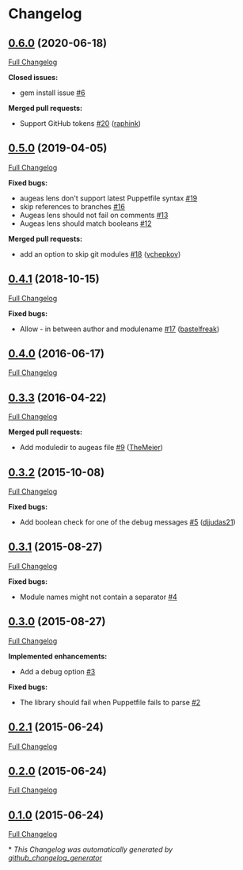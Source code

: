 # Changelog

## [0.6.0](https://github.com/camptocamp/puppetfile-updater/tree/0.6.0) (2020-06-18)

[Full Changelog](https://github.com/camptocamp/puppetfile-updater/compare/0.5.0...0.6.0)

**Closed issues:**

- gem install issue [\#6](https://github.com/camptocamp/puppetfile-updater/issues/6)

**Merged pull requests:**

- Support GitHub tokens [\#20](https://github.com/camptocamp/puppetfile-updater/pull/20) ([raphink](https://github.com/raphink))

## [0.5.0](https://github.com/camptocamp/puppetfile-updater/tree/0.5.0) (2019-04-05)

[Full Changelog](https://github.com/camptocamp/puppetfile-updater/compare/0.4.1...0.5.0)

**Fixed bugs:**

- augeas lens don't support latest Puppetfile syntax [\#19](https://github.com/camptocamp/puppetfile-updater/issues/19)
- skip references to branches [\#16](https://github.com/camptocamp/puppetfile-updater/issues/16)
- Augeas lens should not fail on comments [\#13](https://github.com/camptocamp/puppetfile-updater/issues/13)
- Augeas lens should match booleans [\#12](https://github.com/camptocamp/puppetfile-updater/issues/12)

**Merged pull requests:**

- add an option to skip git modules [\#18](https://github.com/camptocamp/puppetfile-updater/pull/18) ([vchepkov](https://github.com/vchepkov))

## [0.4.1](https://github.com/camptocamp/puppetfile-updater/tree/0.4.1) (2018-10-15)

[Full Changelog](https://github.com/camptocamp/puppetfile-updater/compare/0.4.0...0.4.1)

**Fixed bugs:**

- Allow - in between author and modulename [\#17](https://github.com/camptocamp/puppetfile-updater/pull/17) ([bastelfreak](https://github.com/bastelfreak))

## [0.4.0](https://github.com/camptocamp/puppetfile-updater/tree/0.4.0) (2016-06-17)

[Full Changelog](https://github.com/camptocamp/puppetfile-updater/compare/0.3.3...0.4.0)

## [0.3.3](https://github.com/camptocamp/puppetfile-updater/tree/0.3.3) (2016-04-22)

[Full Changelog](https://github.com/camptocamp/puppetfile-updater/compare/0.3.2...0.3.3)

**Merged pull requests:**

- Add moduledir to augeas file [\#9](https://github.com/camptocamp/puppetfile-updater/pull/9) ([TheMeier](https://github.com/TheMeier))

## [0.3.2](https://github.com/camptocamp/puppetfile-updater/tree/0.3.2) (2015-10-08)

[Full Changelog](https://github.com/camptocamp/puppetfile-updater/compare/0.3.1...0.3.2)

**Fixed bugs:**

- Add boolean check for one of the debug messages [\#5](https://github.com/camptocamp/puppetfile-updater/pull/5) ([djjudas21](https://github.com/djjudas21))

## [0.3.1](https://github.com/camptocamp/puppetfile-updater/tree/0.3.1) (2015-08-27)

[Full Changelog](https://github.com/camptocamp/puppetfile-updater/compare/0.3.0...0.3.1)

**Fixed bugs:**

- Module names might not contain a separator [\#4](https://github.com/camptocamp/puppetfile-updater/issues/4)

## [0.3.0](https://github.com/camptocamp/puppetfile-updater/tree/0.3.0) (2015-08-27)

[Full Changelog](https://github.com/camptocamp/puppetfile-updater/compare/0.2.1...0.3.0)

**Implemented enhancements:**

- Add a debug option [\#3](https://github.com/camptocamp/puppetfile-updater/issues/3)

**Fixed bugs:**

- The library should fail when Puppetfile fails to parse [\#2](https://github.com/camptocamp/puppetfile-updater/issues/2)

## [0.2.1](https://github.com/camptocamp/puppetfile-updater/tree/0.2.1) (2015-06-24)

[Full Changelog](https://github.com/camptocamp/puppetfile-updater/compare/0.2.0...0.2.1)

## [0.2.0](https://github.com/camptocamp/puppetfile-updater/tree/0.2.0) (2015-06-24)

[Full Changelog](https://github.com/camptocamp/puppetfile-updater/compare/0.1.0...0.2.0)

## [0.1.0](https://github.com/camptocamp/puppetfile-updater/tree/0.1.0) (2015-06-24)

[Full Changelog](https://github.com/camptocamp/puppetfile-updater/compare/19aac96b7444a6f432818e3fed3cb8d139328d84...0.1.0)



\* *This Changelog was automatically generated by [github_changelog_generator](https://github.com/github-changelog-generator/github-changelog-generator)*
